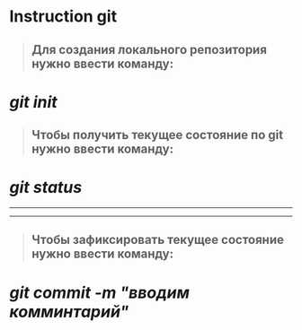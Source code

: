 # Instruction git

>## Для создания локального репозитория нужно ввести команду:

# _**git** init_

>## Чтобы получить текущее состояние по git нужно ввести команду:

# _**git** status_

-------------------------

-------------------------





>## Чтобы зафиксировать текущее состояние нужно ввести команду:

# _**git** commit -m "вводим комминтарий"_